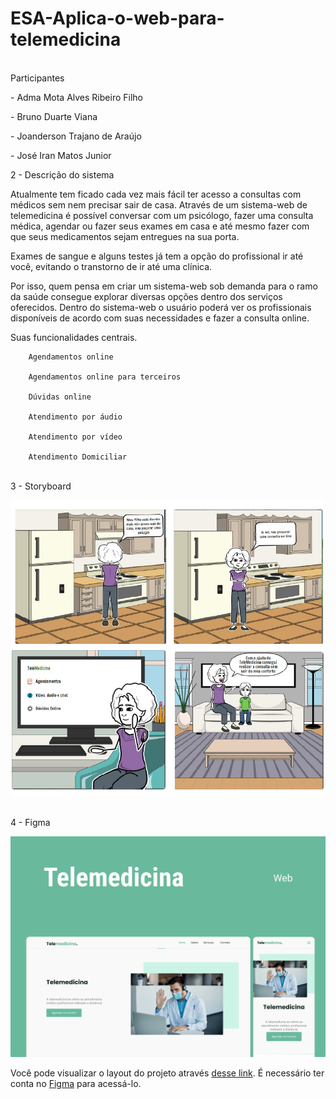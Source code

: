 # ESA-Aplica-o-web-para-telemedicina

<br/> Participantes

<p>- Adma Mota Alves Ribeiro Filho</p>
<p>- Bruno Duarte Viana</p>
<p>- Joanderson Trajano de Araújo</p>
<p>- José Iran Matos Junior</p>

<p>2 - Descrição do sistema</p>
<p>Atualmente tem ficado cada vez mais fácil ter acesso a consultas com médicos sem nem precisar sair de casa. Através de um sistema-web de telemedicina é possível conversar com um psicólogo, fazer uma consulta médica, agendar ou fazer seus exames em casa e até mesmo fazer com que seus medicamentos sejam entregues na sua porta.

Exames de sangue e alguns testes já tem a opção do profissional ir até você, evitando o transtorno de ir até uma clínica.

Por isso, quem pensa em criar um sistema-web sob demanda para o ramo da saúde consegue explorar diversas opções dentro dos serviços oferecidos. Dentro do sistema-web o usuário poderá ver os profissionais disponíveis de acordo com suas necessidades e fazer a consulta online.

Suas funcionalidades centrais.

        Agendamentos online

        Agendamentos online para terceiros

        Dúvidas online

        Atendimento por áudio

        Atendimento por vídeo

        Atendimento Domiciliar

<br/> 3 - Storyboard

<a href="https://github.com/dev-trajano/ESA-Aplicacao-web-para-telemedicina.git"><img src=".github/Storyboard.png" alt="Storyboard"></a>

<br/> 4 - Figma

<a href="https://github.com/dev-trajano/ESA-Aplicacao-web-para-telemedicina.git"><img src=".github/Telemedicina.png" alt="Telemedicina"></a>

Você pode visualizar o layout do projeto através [desse link](https://www.figma.com/file/ZCArH49ElbBNT9M7UylZzY/Telemedicina?node-id=120%3A3). É necessário ter conta no [Figma](https://figma.com) para acessá-lo.
